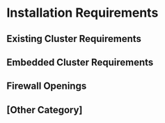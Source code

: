 # Installation Requirements

## Existing Cluster Requirements

## Embedded Cluster Requirements

## Firewall Openings

## [Other Category]